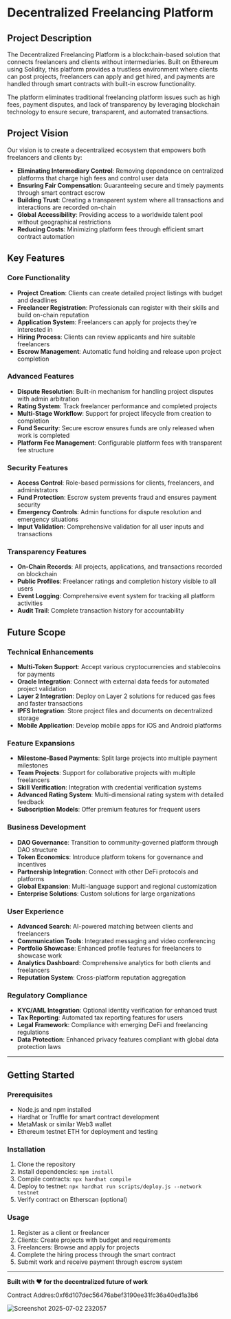 # Decentralized Freelancing Platform

## Project Description

The Decentralized Freelancing Platform is a blockchain-based solution that connects freelancers and clients without intermediaries. Built on Ethereum using Solidity, this platform provides a trustless environment where clients can post projects, freelancers can apply and get hired, and payments are handled through smart contracts with built-in escrow functionality.

The platform eliminates traditional freelancing platform issues such as high fees, payment disputes, and lack of transparency by leveraging blockchain technology to ensure secure, transparent, and automated transactions.

## Project Vision

Our vision is to create a decentralized ecosystem that empowers both freelancers and clients by:

- **Eliminating Intermediary Control**: Removing dependence on centralized platforms that charge high fees and control user data
- **Ensuring Fair Compensation**: Guaranteeing secure and timely payments through smart contract escrow
- **Building Trust**: Creating a transparent system where all transactions and interactions are recorded on-chain
- **Global Accessibility**: Providing access to a worldwide talent pool without geographical restrictions
- **Reducing Costs**: Minimizing platform fees through efficient smart contract automation

## Key Features

### Core Functionality
- **Project Creation**: Clients can create detailed project listings with budget and deadlines
- **Freelancer Registration**: Professionals can register with their skills and build on-chain reputation
- **Application System**: Freelancers can apply for projects they're interested in
- **Hiring Process**: Clients can review applicants and hire suitable freelancers
- **Escrow Management**: Automatic fund holding and release upon project completion

### Advanced Features
- **Dispute Resolution**: Built-in mechanism for handling project disputes with admin arbitration
- **Rating System**: Track freelancer performance and completed projects
- **Multi-Stage Workflow**: Support for project lifecycle from creation to completion
- **Fund Security**: Secure escrow ensures funds are only released when work is completed
- **Platform Fee Management**: Configurable platform fees with transparent fee structure

### Security Features
- **Access Control**: Role-based permissions for clients, freelancers, and administrators
- **Fund Protection**: Escrow system prevents fraud and ensures payment security
- **Emergency Controls**: Admin functions for dispute resolution and emergency situations
- **Input Validation**: Comprehensive validation for all user inputs and transactions

### Transparency Features
- **On-Chain Records**: All projects, applications, and transactions recorded on blockchain
- **Public Profiles**: Freelancer ratings and completion history visible to all users
- **Event Logging**: Comprehensive event system for tracking all platform activities
- **Audit Trail**: Complete transaction history for accountability

## Future Scope

### Technical Enhancements
- **Multi-Token Support**: Accept various cryptocurrencies and stablecoins for payments
- **Oracle Integration**: Connect with external data feeds for automated project validation
- **Layer 2 Integration**: Deploy on Layer 2 solutions for reduced gas fees and faster transactions
- **IPFS Integration**: Store project files and documents on decentralized storage
- **Mobile Application**: Develop mobile apps for iOS and Android platforms

### Feature Expansions
- **Milestone-Based Payments**: Split large projects into multiple payment milestones
- **Team Projects**: Support for collaborative projects with multiple freelancers
- **Skill Verification**: Integration with credential verification systems
- **Advanced Rating System**: Multi-dimensional rating system with detailed feedback
- **Subscription Models**: Offer premium features for frequent users

### Business Development
- **DAO Governance**: Transition to community-governed platform through DAO structure
- **Token Economics**: Introduce platform tokens for governance and incentives
- **Partnership Integration**: Connect with other DeFi protocols and platforms
- **Global Expansion**: Multi-language support and regional customization
- **Enterprise Solutions**: Custom solutions for large organizations

### User Experience
- **Advanced Search**: AI-powered matching between clients and freelancers
- **Communication Tools**: Integrated messaging and video conferencing
- **Portfolio Showcase**: Enhanced profile features for freelancers to showcase work
- **Analytics Dashboard**: Comprehensive analytics for both clients and freelancers
- **Reputation System**: Cross-platform reputation aggregation

### Regulatory Compliance
- **KYC/AML Integration**: Optional identity verification for enhanced trust
- **Tax Reporting**: Automated tax reporting features for users
- **Legal Framework**: Compliance with emerging DeFi and freelancing regulations
- **Data Protection**: Enhanced privacy features compliant with global data protection laws

---

## Getting Started

### Prerequisites
- Node.js and npm installed
- Hardhat or Truffle for smart contract development
- MetaMask or similar Web3 wallet
- Ethereum testnet ETH for deployment and testing

### Installation
1. Clone the repository
2. Install dependencies: `npm install`
3. Compile contracts: `npx hardhat compile`
4. Deploy to testnet: `npx hardhat run scripts/deploy.js --network testnet`
5. Verify contract on Etherscan (optional)

### Usage
1. Register as a client or freelancer
2. Clients: Create projects with budget and requirements
3. Freelancers: Browse and apply for projects
4. Complete the hiring process through the smart contract
5. Submit work and receive payment through escrow system

---

**Built with ❤️ for the decentralized future of work**

Contract Addres:0xf6d107dec56476abef3190ee31fc36a40ed1a3b6

![Screenshot 2025-07-02 232057](https://github.com/user-attachments/assets/27c7b045-8020-46fc-8705-9c35c2bba6c6)

